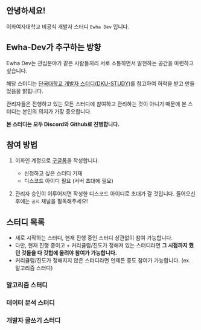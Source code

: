 ## 안녕하세요! 

이화여자대학교 비공식 개발자 스터디 `Ewha Dev` 입니다.


## Ewha-Dev가 추구하는 방향

Ewha Dev는 관심분야가 같은 사람들끼리 서로 소통하면서 발전하는 공간을 마련하고 싶습니다.

해당 스터디는 [단국대학교 개발자 스터디(DKU-STUDY)](https://dku-study.github.io/)를 참고하여 허락을 받고 만들었음을 밝힙니다.


관리자들은 진행하고 있는 모든 스터디에 참여하고 관리하는 것이 아니기 때문에 본 스터디는 본인의 의지가 가장 중요합니다.

**본 스터디는 모두 Discord와 Github로 진행합니다.**


## 참여 방법

1. 이화인 계정으로 [구글폼]()을 작성합니다.
    - 신청하고 싶은 스터디 기재
    - 디스코드 아이디 필요 (서버 초대에 필요)

2. 관리자 승인이 이루어지면 작성한 디스코드 아이디로 초대가 갈 것입니다. 들어오신 후에는 `공지` 채널을 필독해주세요!


## 스터디 목록

- 새로 시작하는 스터디, 현재 진행 중인 스터디 상관없이 참여 가능합니다.
- 다만, 현재 진행 중이고 + 커리큘럼/진도가 정해져 있는 스터디라면 **그 시점까지 했던 것들을 다 깃헙에 올려야 참여가 가능합니다.**
- 커리큘럼/진도가 정해지지 않은 스터디라면 언제든 중도 참여가 가능합니다. (ex. 알고리즘 스터디)


### 알고리즘 스터디

### 데이터 분석 스터디

### 개발자 글쓰기 스터디


